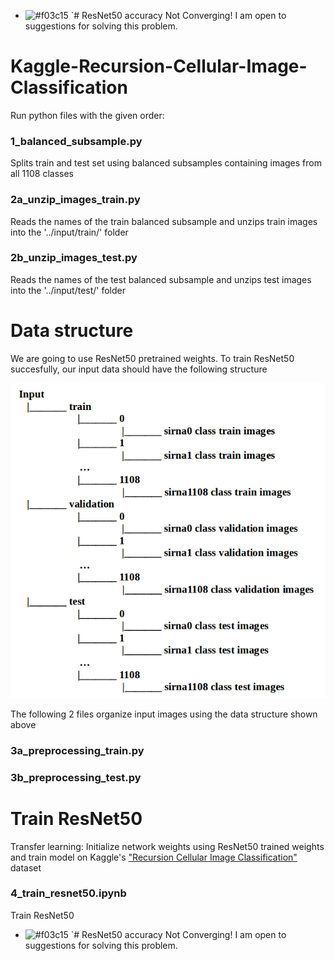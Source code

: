 
- ![#f03c15](https://placehold.it/15/f03c15/000000?text=+) `# ResNet50 accuracy Not Converging! I am open to suggestions for solving this problem.

# Kaggle-Recursion-Cellular-Image-Classification
Run python files with the given order:

### 1_balanced_subsample.py
Splits train and test set using balanced subsamples containing images from all 1108 classes

### 2a_unzip_images_train.py
Reads the names of the train balanced subsample and unzips train images into the '../input/train/' folder

### 2b_unzip_images_test.py
Reads the names of the test balanced subsample and unzips test images into the '../input/test/' folder

# Data structure 

We are going to use ResNet50 pretrained weights. 
To train ResNet50 succesfully, our input data should have the following structure

![alt text](https://github.com/evagian/Kaggle-Recursion-Cellular-Image-Classification/blob/master/figures/data-structure.png)

The following 2 files organize input images using the data structure shown above 

### 3a_preprocessing_train.py

### 3b_preprocessing_test.py

# Train ResNet50 
Transfer learning: Initialize network weights using ResNet50 trained weights and train model on Kaggle's ["Recursion Cellular Image Classification"](https://www.kaggle.com/c/recursion-cellular-image-classification/overview) dataset

### 4_train_resnet50.ipynb
Train ResNet50

- ![#f03c15](https://placehold.it/15/f03c15/000000?text=+) `# ResNet50 accuracy Not Converging! I am open to suggestions for solving this problem.

